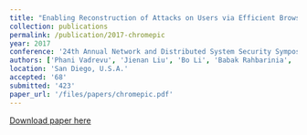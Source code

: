```yaml
---
title: "Enabling Reconstruction of Attacks on Users via Efficient Browsing Snapshots"
collection: publications
permalink: /publication/2017-chromepic
year: 2017
conference: '24th Annual Network and Distributed System Security Symposium (NDSS)'
authors: ['Phani Vadrevu', 'Jienan Liu', 'Bo Li', 'Babak Rahbarinia', 'Kyu Hyung Lee', 'Roberto Perdisci']
location: 'San Diego, U.S.A.'
accepted: '68'
submitted: '423'
paper_url: '/files/papers/chromepic.pdf'
---
```

[Download paper here](/files/papers/chromepic.pdf)

